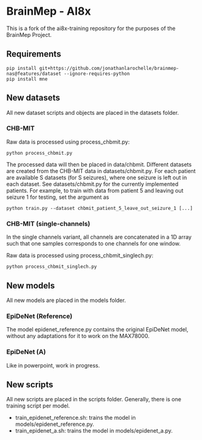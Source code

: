# BrainMep - AI8x
This is a fork of the ai8x-training repository for the purposes of the BrainMep Project.

## Requirements
```
pip install git+https://github.com/jonathanlarochelle/brainmep-nas@features/dataset --ignore-requires-python
pip install mne
```

## New datasets
All new dataset scripts and objects are placed in the datasets folder.

### CHB-MIT
Raw data is processed using process_chbmit.py:
```
python process_chbmit.py
```
The processed data will then be placed in data/chbmit.
Different datasets are created from the CHB-MIT data in datasets/chbmit.py.
For each patient are available S datasets (for S seizures), where one seizure is left out in each dataset.
See datasets/chbmit.py for the currently implemented patients.
For example, to train with data from patient 5 and leaving out seizure 1 for testing, set the argument as 
```
python train.py --dataset chbmit_patient_5_leave_out_seizure_1 [...]
```

### CHB-MIT (single-channels)
In the single channels variant, all channels are concatenated in a 1D array 
such that one samples corresponds to one channels for one window.

Raw data is processed using process_chbmit_singlech.py:
```
python process_chbmit_singlech.py
```

## New models
All new models are placed in the models folder.

### EpiDeNet (Reference)
The model epidenet_reference.py contains the original EpiDeNet model, without any adaptations for it to work on the 
MAX78000.

### EpiDeNet (A)
Like in powerpoint, work in progress.

## New scripts
All new scripts are placed in the scripts folder.
Generally, there is one training script per model.

- train_epidenet_reference.sh: trains the model in models/epidenet_reference.py.
- train_epidenet_a.sh: trains the model in models/epidenet_a.py.
